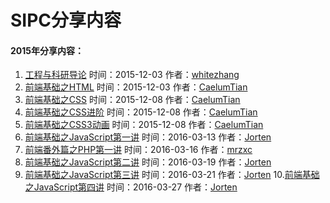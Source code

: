 # SIPC分享内容
#### 2015年分享内容：
1. [工程与科研导论](http://sipc115.github.io/sharing/share/course-1/course1.pdf) 时间：2015-12-03 作者：[whitezhang](https://github.com/whitezhang)  
2. [前端基础之HTML](http://sipc115.github.io/sharing/share/course-2/index.html) 时间：2015-12-03 作者：[CaelumTian](https://github.com/T-phantom)
3. [前端基础之CSS](http://sipc115.github.io/sharing/share/course-3/index.html) 时间：2015-12-08 作者：[CaelumTian](https://github.com/T-phantom)
4. [前端基础之CSS进阶](http://sipc115.github.io/sharing/share/course-4/index.html) 时间：2015-12-08 作者：[CaelumTian](https://github.com/T-phantom)
5. [前端基础之CSS3动画](http://sipc115.github.io/sharing/share/course-5/index.html) 时间：2015-12-08 作者：[CaelumTian](https://github.com/T-phantom)
6. [前端基础之JavaScript第一讲](http://sipc115.github.io/sharing/share/course-6/index.html) 时间：2016-03-13 作者：[Jorten](https://github.com/5606595)
7. [前端番外篇之PHP第一讲](http://sipc115.github.io/sharing/share/course-7/index.html) 时间：2016-03-16
作者：[mrzxc](https://github.com/mrzxc)
8. [前端基础之JavaScript第二讲](http://sipc115.github.io/sharing/share/course-8/index.html) 时间：2016-03-19 作者：[Jorten](https://github.com/5606595)
9. [前端基础之JavaScript第三讲](http://sipc115.github.io/sharing/share/course-9/index.html) 时间：2016-03-21 作者：[Jorten](https://github.com/5606595)
10.[前端基础之JavaScript第四讲](http://sipc115.github.io/sharing/share/course-10/index.html) 时间：2016-03-27 作者：[Jorten](https://github.com/5606595)
